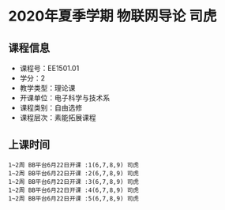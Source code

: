 # 2020年夏季学期 物联网导论 司虎






## 课程信息

- 课程号：EE1501.01
- 学分：2
- 教学类型：理论课
- 开课单位：电子科学与技术系
- 课程类别：自由选修
- 课程层次：素能拓展课程

## 上课时间

```
1~2周 BB平台6月22日开课 :1(6,7,8,9) 司虎
1~2周 BB平台6月22日开课 :2(6,7,8,9) 司虎
1~2周 BB平台6月22日开课 :3(6,7,8,9) 司虎
1~2周 BB平台6月22日开课 :4(6,7,8,9) 司虎
1~2周 BB平台6月22日开课 :5(6,7,8,9) 司虎
```

